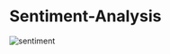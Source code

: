 # Sentiment-Analysis
![sentiment](https://github.com/saimmistin/Sentiment-Analysis/assets/67612693/1ab22ee8-2fe8-4ea7-a219-b34262f0a047)
